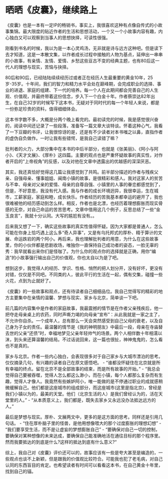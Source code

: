 # 晒晒《皮囊》，继续路上

《皮囊》也是一本有一定IP的畅销书，事实上，我很喜欢这种有点像自传式的小故事集锦。最大限度的贴近作者的生活和思想活动，一个又一个小故事内容有趣，内心独白又可以观察到当事人的思想抉择，可读性很强。

刚看到书名的时候，我以为是一本心灵鸡汤，无非就是诗与远方这种吧。但是读下去才知道，这是一本散文集，以作者成长过程中接触的人物为基点，延伸出一串串的小故事，有亲情、友情、爱情、乡愁这些亘古不变的经典主题，也有80后这一代人的理想与现实，苦恼与抉择。

80后和90后，已经陆陆续续经历过或者正在经历人生最重要的黄金10年，25岁-35岁。十年间，我们的智力和精力水平会处在巅峰期，会完成职业的选择、事业的进退、家庭的组建、下一代的培养。每一个人在此期间都会完善自己的人生观、价值观，并最终带着这份信念，步入下一个白金十年。作者蔡崇达82年出生，在自己32岁的时候写下这本书，无疑对于同时代的每一个年轻人来说，都是一份弥足珍贵的资料，值得细细体会。

这本书字数不多，大概是分两个晚上看完的。最初读完的时候，我是感觉很兴奋的，阅读中间还记录了一些段落，准备写一篇文章大谈特谈。怀着这种心气，我看了一下豆瓣的书评，让我很惊讶的是，还是有不少读者对本书嗤之以鼻，直指作者的虚伪自负做作。一时让我有些错愕，是我自己读错了嘛？

批判者的火力，大部分集中在本书的中后半部分，也就是《张美丽》、《阿小与阿小》、《天才文展》、《厚朴》这四篇。主要的观点也是严重怀疑故事的真实性，对作者开启的“上帝视角”的反感，以及对他在文章中透露出的优越感的深深厌恶。

其实，我还真恰好觉得这几篇让我感觉到了共鸣。前半部分描述的作者与残疾父亲、自强母亲、懂事姐姐、闽南小镇的故事，是很精彩和感人。我对这家人的贫苦与不幸、母亲对父亲的爱情、母亲的自尊自强、小镇里的人事的眷恋都感觉到了，但是，不好意思，我没有代入感。我与作者的成长环境迥异，我很幸运，生在城市，工薪家庭，家庭和睦，成长快乐。作者经历的苦我基本都幸运的避开了，我也很难被他的经历感动到怎么样。相反，作者也是北漂，也经历着理想膨胀而现实骨感的无奈，对自己命运的苦苦思考。文章中借用这几个例子，反思总结了一些“金玉良言”，我就十分认同。大写的尴尬有没有。。

后来我又想了一下，确实这些故事的真实性值得怀疑。因为大家都是普通人，怎么可能在你身上恰巧遇上这么多“奇人异事”，又是有乌托邦式的厚朴、精于算计的文展、命运跌宕的两个阿小。再后来，我也理解批判者的用意，为什么在这些故事里，你的小伙伴都是悲剧收场，唯独你一直保持自己成功者的姿态，一脸无辜的秀：我早就看出来你们是怪咖了。为什么你的观点你的选择就是正确，用你“编造”的小故事强行输出自己的价值观，你也太自以为是了吧。

想到这步，我觉得人的经历、学识、性格、悄然的把人划分开，没有好坏，更没有对错，仅仅是不同吧。不同类的人，彼此平行的生活在一起，偶有交集，碰撞一些火花，点到为止就好了。

《皮囊》的一些故事和观点，还有待读者自己细细品位。我自己觉得写的精彩的地方主要集中在亲情的温馨、梦想与现实、家乡与北京，简单谈一下吧。

前几篇的内容集中是作者的家庭故事，我最震撼的情节是在作者父亲残疾后，他一把夺走母亲桌上的农药，同时声嘶力竭的向母亲“宣布”：从此我就是一家之主了，不允许你自杀。一个成年人，总有那么一天会突然感受到自己父母的衰老，以及自己身为子女的责任。最温馨的情节是《我的神明朋友》中最后一段，母亲在寺庙替去世的父亲“还债”时，幸福地梦见父亲年轻帅气的场景。两个人相伴数十年相濡以沫，到头来还算温馨的结局。不过话说回来，这一篇也很扯，神神鬼鬼的，怎么看也不是真的。

家乡与北京。作者一些内心独白，会表现很多对于自己家乡与大城市漂泊的思考。仅仅摘录几句，有兴趣的读者自己在原文感悟吧。
	- “谁都没怀疑住在北京就是所有幸福的终点。留在北京不是全部故事的结束，而是所有故事的开始。”
	- “我总会觉得自己要被吞噬，觉得人怎么都这么渺小，而在小镇，每个人都那么复杂而有生趣，觉得人才像人。我竟然有些嫉妒阿小，唯一能做的是不停通过职业的成就感稍微缓解自己。他们都是这座城市的组成部分，而这座城市(这里是指北京)，曾经是我们小镇以为的，最美的天堂。他们（北京生活的人）是我们曾经认为的，活在天堂里的人。”
	- “从本质意义上，我们都是，既失去家乡又永远没办法抵达远方的人。”

最后是梦想与现实。厚朴、文展两文中，更多的是这方面的思考。同样还是引用几句话。
	- “住在厚朴脑子里的怪兽，是他用想像喂大的那个过度膨胀的理想幻想”
	- “我们要享受生活，而不是让虚妄的梦想膨胀自己”
	- “要确保对自己一切的控制，要确保对某种想像的未来达成，要确保自己能准确地活在通往目标的那个程序里。然而我要抵达的到底是什么?这样的抵达到底有什么意义?“

综上，我自己对《皮囊》评价还可以的，故事应该有一些是夸大甚至是编造的，一些观点也谈不上新颖，但是跟我的价值观比较符合。可能我也犯了老毛病，对自己认同的东西盲目的肯定。也希望读者有时间可以看看这本书，在自己黄金十年里，找到自己的锚。











